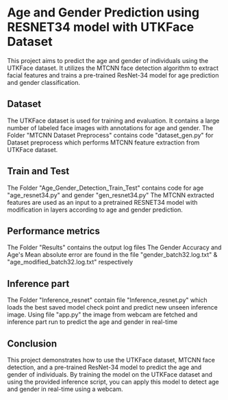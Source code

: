 # Age and Gender Prediction using RESNET34 model with UTKFace Dataset
This project aims to predict the age and gender of individuals using the UTKFace dataset.
It utilizes the MTCNN face detection algorithm to extract facial features and trains a pre-trained ResNet-34 model for age prediction and gender classification.

## Dataset
The UTKFace dataset is used for training and evaluation. It contains a large number of labeled face images with annotations for age and gender. 
The Folder "MTCNN Dataset Preprocess" contains code "dataset_gen.py" for Dataset preprocess which performs MTCNN feature extraction from UTKFace dataset.

## Train and Test
The Folder "Age_Gender_Detection_Train_Test" contains code for age "age_resnet34.py" and gender "gen_resnet34.py"
The MTCNN extracted features are used as an input to a pretrained RESNET34 model with modification in layers according to age and gender prediction.

## Performance metrics
The Folder "Results" contains the output log files 
The Gender Accuracy and Age's Mean absolute error are found in the file "gender_batch32.log.txt" & "age_modified_batch32.log.txt" respectively

## Inference part
The Folder "Inference_resnet" contain file "Inference_resnet.py" which loads the best saved model check point and predict new unseen inference image.
Using file "app.py" the image from webcam are fetched and inference part run to predict the age and gender in real-time

## Conclusion
This project demonstrates how to use the UTKFace dataset, MTCNN face detection, and a pre-trained ResNet-34 model to predict the age and gender of individuals. 
By training the model on the UTKFace dataset and using the provided inference script, you can apply this model to detect age and gender in real-time using a webcam.

